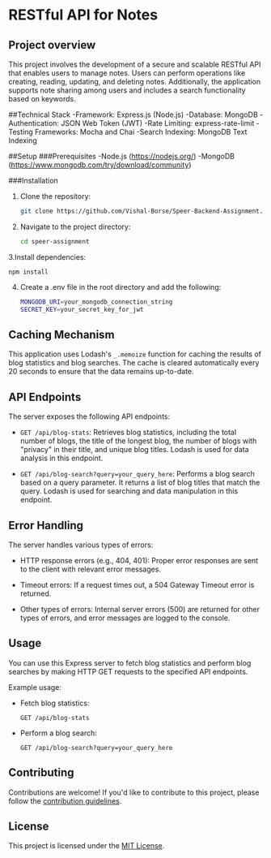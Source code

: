 # RESTful API for Notes

## Project overview
This project involves the development of a secure and scalable RESTful API that enables users to manage notes. Users can perform operations like creating, reading, updating, and deleting notes. Additionally, the application supports note sharing among users and includes a search functionality based on keywords.

##Technical Stack
-Framework: Express.js (Node.js)
-Database: MongoDB
-Authentication: JSON Web Token (JWT)
-Rate Limiting: express-rate-limit
-Testing Frameworks: Mocha and Chai
-Search Indexing: MongoDB Text Indexing

##Setup
###Prerequisites
-Node.js (https://nodejs.org/)
-MongoDB (https://www.mongodb.com/try/download/community)

###Installation
1. Clone the repository:

   ```bash
   git clone https://github.com/Vishal-Borse/Speer-Backend-Assignment.git
   ```

2. Navigate to the project directory:

   ```bash
   cd speer-assignment
   ```

3.Install dependencies:

   ```
   npm install
   ```

4. Create a .env file in the root directory and add the following:

   ```bash
   MONGODB_URI=your_mongodb_connection_string
   SECRET_KEY=your_secret_key_for_jwt

   ```

## Caching Mechanism

This application uses Lodash's `_.memoize` function for caching the results of blog statistics and blog searches. The cache is cleared automatically every 20 seconds to ensure that the data remains up-to-date.

## API Endpoints

The server exposes the following API endpoints:

- `GET /api/blog-stats`: Retrieves blog statistics, including the total number of blogs, the title of the longest blog, the number of blogs with "privacy" in their title, and unique blog titles. Lodash is used for data analysis in this endpoint.

- `GET /api/blog-search?query=your_query_here`: Performs a blog search based on a query parameter. It returns a list of blog titles that match the query. Lodash is used for searching and data manipulation in this endpoint.

## Error Handling

The server handles various types of errors:

- HTTP response errors (e.g., 404, 401): Proper error responses are sent to the client with relevant error messages.

- Timeout errors: If a request times out, a 504 Gateway Timeout error is returned.

- Other types of errors: Internal server errors (500) are returned for other types of errors, and error messages are logged to the console.

## Usage

You can use this Express server to fetch blog statistics and perform blog searches by making HTTP GET requests to the specified API endpoints.

Example usage:

- Fetch blog statistics:

  ```http
  GET /api/blog-stats
  ```

- Perform a blog search:

  ```http
  GET /api/blog-search?query=your_query_here
  ```

## Contributing

Contributions are welcome! If you'd like to contribute to this project, please follow the [contribution guidelines](CONTRIBUTING.md).

## License

This project is licensed under the [MIT License](LICENSE).
